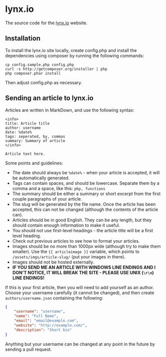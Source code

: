 # lynx.io

The source code for the [lynx.io](http://lynx.io/) website.

## Installation

To install the lynx.io site locally, create config.php and install the dependencies using composer by running the following commands:

```
cp config.sample.php config.php
curl -s http://getcomposer.org/installer | php
php composer.phar install
```

Then adjust config.php as necessary.


## Sending an article to lynx.io

Articles are written in MarkDown, and use the following syntax:

```
<info>
title: Article title
author: username
date: %date%
tags: seperated, by, commas
summary: Summary of article
</info>

Article text here.
```

Some points and guidelines:

* The date should always be `%date%` - when your article is accepted, it will be automatically generated.
* Tags can contain spaces, and should be lowercase. Separate them by a comma and a space, like this: `php, functions`
* The summary should be either a summary or short excerpt from the first couple paragraphs of your article.
* The slug will be generated by the file name. Once the article has been accepted, this can not be changed (although the contents of the article can).
* Articles should be in good English. They can be any length, but they should contain enough information to make it useful.
* You should not use first-level headings - the article title will be a first level heading.
* Check out previous articles to see how to format your articles.
* Images should be no more than 1000px wide (although try to make them smaller). Use the `{{ articleimage }}` variable, which points to `/assets/imgs/article-slug/` (put your images in there).
* Images should not be hosted externally.
* **IF YOU SEND ME AN ARTICLE WITH WINDOWS LINE ENDINGS AND I DON'T NOTICE, IT WILL BREAK THE SITE - PLEASE USE UNIX (`\r\n`) LINE ENDINGS!**

If this is your first article, then you will need to add yourself as an author. Choose your username carefully (it cannot be changed), and then create `authors/username.json` containing the following:

```json
{
	"username": "username",
	"name": "Full Name",
	"email": "email@example.com",
	"website": "http://example.com/",
	"description": "Short bio"
}
```

Anything but your username can be changed at any point in the future by sending a pull request.